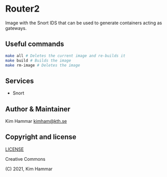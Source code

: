 # Router2

Image with the Snort IDS that can be used to generate containers acting as gateways.

## Useful commands

```bash
make all # Deletes the current image and re-builds it
make build # Builds the image
make rm-image # Deletes the image   
```

## Services

- Snort

## Author & Maintainer

Kim Hammar <kimham@kth.se>

## Copyright and license

[LICENSE](LICENSE.md)

Creative Commons

(C) 2021, Kim Hammar